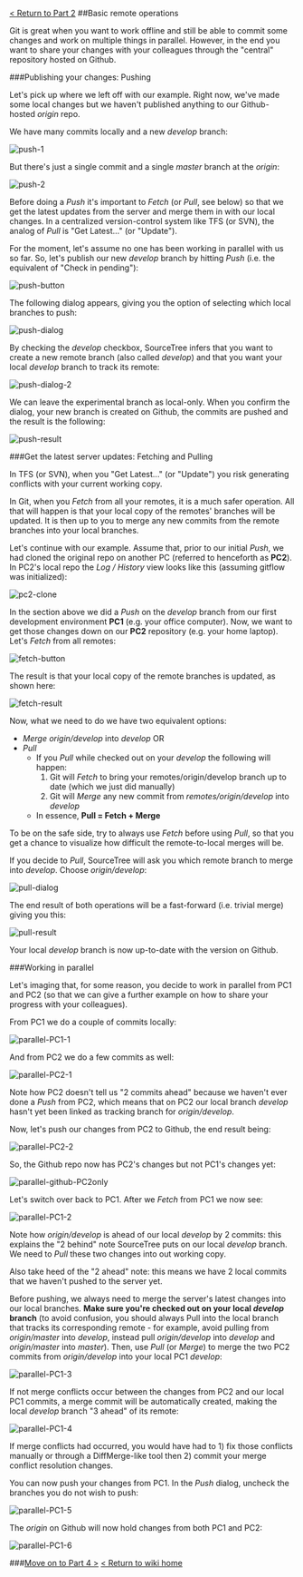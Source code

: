 [< Return to Part 2](https://github.com/GSoft-SharePoint/Dynamite/wiki/Git-step-by-step:-Part-2)
##Basic remote operations

Git is great when you want to work offline and still be able to commit some changes and work on multiple things in parallel. However, in the end you want to share your changes with your colleagues through the "central" repository hosted on Github.

###Publishing your changes: Pushing

Let's pick up where we left off with our example. Right now, we've made some local changes but we haven't published anything to our Github-hosted *origin* repo.

We have many commits locally and a new *develop* branch:

![push-1](http://i.imgur.com/Hxp4xkV.png)

But there's just a single commit and a single *master* branch at the *origin*:

![push-2](http://i.imgur.com/3KLvPOz.png)

Before doing a *Push* it's important to *Fetch* (or *Pull*, see below) so that we get the latest updates from the server and merge them in with our local changes. In a centralized version-control system like TFS (or SVN), the analog of *Pull* is "Get Latest..." (or "Update"). 

For the moment, let's assume no one has been working in parallel with us so far. So, let's publish our new *develop* branch by hitting *Push* (i.e. the equivalent of "Check in pending"):

![push-button](http://i.imgur.com/1vLDcPp.png)

The following dialog appears, giving you the option of selecting which local branches to push:

![push-dialog](http://i.imgur.com/YLACipX.png)

By checking the *develop* checkbox, SourceTree infers that you want to create a new remote branch (also called *develop*) and that you want your local *develop* branch to track its remote:

![push-dialog-2](http://i.imgur.com/6LZQTrW.png)

We can leave the experimental branch as local-only. When you confirm the dialog, your new branch is created on Github, the commits are pushed and the result is the following:

![push-result](http://i.imgur.com/j6FkAOC.png)

###Get the latest server updates: Fetching and Pulling

In TFS (or SVN), when you "Get Latest..." (or "Update") you risk generating conflicts with your current working copy.

In Git, when you *Fetch* from all your remotes, it is a much safer operation. All that will happen is that your local copy of the remotes' branches will be updated. It is then up to you to merge any new commits from the remote branches into your local branches.

Let's continue with our example. Assume that, prior to our initial *Push*, we had cloned the original repo on another PC (referred to henceforth as **PC2**). In PC2's local repo the *Log / History* view looks like this (assuming gitflow was initialized):

![pc2-clone](http://i.imgur.com/bHeskUn.png)

In the section above we did a *Push* on the *develop* branch from our first development environment **PC1** (e.g. your office computer). Now, we want to get those changes down on our **PC2** repository (e.g. your home laptop). Let's *Fetch* from all remotes:

![fetch-button](http://i.imgur.com/5HjWASO.png)

The result is that your local copy of the remote branches is updated, as shown here:

![fetch-result](http://i.imgur.com/TOdJ18T.png)

Now, what we need to do  we have two equivalent options:

* *Merge* *origin/develop* into *develop* OR
* *Pull*
    * If you *Pull* while checked out on your *develop* the following will happen:
        1. Git will *Fetch* to bring your remotes/origin/develop branch up to date (which we just did manually)
        2. Git will *Merge* any new commit from *remotes/origin/develop* into *develop*
    * In essence, **Pull = Fetch + Merge**

To be on the safe side, try to always use *Fetch* before using *Pull*, so that you get a chance to visualize how difficult the remote-to-local merges will be.

If you decide to *Pull*, SourceTree will ask you which remote branch to merge into *develop*. Choose *origin/develop*:

![pull-dialog](http://i.imgur.com/vDyqYK1.png)

The end result of both operations will be a fast-forward (i.e. trivial merge) giving you this:

![pull-result](http://i.imgur.com/isNyZlc.png)

Your local *develop* branch is now up-to-date with the version on Github.

###Working in parallel

Let's imaging that, for some reason, you decide to work in parallel from PC1 and PC2 (so that we can give a further example on how to share your progress with your colleagues).

From PC1 we do a couple of commits locally:

![parallel-PC1-1](http://i.imgur.com/aYzqERZ.png)

And from PC2 we do a few commits as well:

![parallel-PC2-1](http://i.imgur.com/gNeaDwc.png)

Note how PC2 doesn't tell us "2 commits ahead" because we haven't ever done a *Push* from PC2, which means that on PC2 our local branch *develop* hasn't yet been linked as tracking branch for *origin/develop*.

Now, let's push our changes from PC2 to Github, the end result being:

![parallel-PC2-2](http://i.imgur.com/2BAAltg.png)

So, the Github repo now has PC2's changes but not PC1's changes yet:

![parallel-github-PC2only](http://i.imgur.com/MTLO3FT.png)

Let's switch over back to PC1. After we *Fetch* from PC1 we now see:

![parallel-PC1-2](http://i.imgur.com/bI8X9y5.png)

Note how *origin/develop* is ahead of our local *develop* by 2 commits: this explains the "2 behind" note SourceTree puts on our local *develop* branch. We need to *Pull* these two changes into out working copy.

Also take heed of the "2 ahead" note: this means we have 2 local commits that we haven't pushed to the server yet.

Before pushing, we always need to merge the server's latest changes into our local branches. **Make sure you're checked out on your local *develop* branch** (to avoid confusion, you should always Pull into the local branch that tracks its corresponding remote - for example, avoid pulling from *origin/master* into *develop*, instead pull *origin/develop* into *develop* and *origin/master* into *master*). Then, use *Pull* (or *Merge*) to merge the two PC2 commits from *origin/develop* into your local PC1 *develop*:

![parallel-PC1-3](http://i.imgur.com/3T4I0tI.png)

If not merge conflicts occur between the changes from PC2 and our local PC1 commits, a merge commit will be automatically created, making the local *develop* branch "3 ahead" of its remote:

![parallel-PC1-4](http://i.imgur.com/OiNec92.png)

If merge conflicts had occurred, you would have had to 1) fix those conflicts manually or through a DiffMerge-like tool then 2) commit your merge conflict resolution changes.

You can now push your changes from PC1. In the *Push* dialog, uncheck the branches you do not wish to push:

![parallel-PC1-5](http://i.imgur.com/903x7a4.png)

The *origin* on Github will now hold changes from both PC1 and PC2:

![parallel-PC1-6](http://i.imgur.com/7CSaRPl.png)






###[Move on to Part 4 >](https://github.com/GSoft-SharePoint/Dynamite/wiki/Git-step-by-step:-Part-4)
[< Return to wiki home](https://github.com/GSoft-SharePoint/Dynamite/wiki)